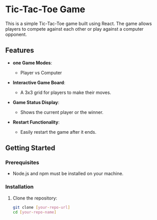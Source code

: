 # Tic-Tac-Toe Game

This is a simple Tic-Tac-Toe game built using React. The game allows players to compete against each other or play against a computer opponent.

## Features

- **one Game Modes**: 
  - Player vs Computer

- **Interactive Game Board**: 
  - A 3x3 grid for players to make their moves.

- **Game Status Display**: 
  - Shows the current player or the winner.

- **Restart Functionality**: 
  - Easily restart the game after it ends.

## Getting Started

### Prerequisites

- Node.js and npm must be installed on your machine.

### Installation

1. Clone the repository:
   ```bash
   git clone [your-repo-url]
   cd [your-repo-name]
